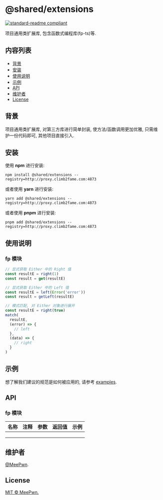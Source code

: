 # @shared/extensions

[![standard-readme compliant](https://img.shields.io/badge/readme%20style-standard-brightgreen.svg?style=flat-square)](https://github.com/RichardLitt/standard-readme)

项目通用类扩展库, 包含函数式编程库(fp-ts)等.

## 内容列表

- [背景](#背景)
- [安装](#安装)
- [使用说明](#使用说明)
- [示例](#示例)
- [API](#API)
- [维护者](#维护者)
- [License](#license)

## 背景

项目通用类扩展库, 对第三方库进行简单封装, 使方法/函数调用更加优雅, 只需维护一份代码即可, 其他项目直接引入.

## 安装

使用 **npm** 进行安装:

```shell
npm install @shared/extensions --registry=http://proxy.climb2fame.com:4873
```

或者使用 **yarn** 进行安装:

```shell
yarn add @shared/extensions --registry=http://proxy.climb2fame.com:4873
```

或者使用 **pnpm** 进行安装:

```shell
pnpm add @shared/extensions --registry=http://proxy.climb2fame.com:4873
```

## 使用说明

### fp 模块

```typescript
// 显式获取 Either 中的 Right 值
const resultE = right(1)
const result = get(resultE)

// 显式获取 Either 中的 Left 值
const resultE = left(Error('error'))
const result = getLeft(resultE)

// 模式匹配, 对 Either 对象进行展开
const resultE = right(true)
match(
  resultE,
  (error) => {
    // left
  },
  (data) => {
    // right
  }
)
```

## 示例

想了解我们建议的规范是如何被应用的, 请参考 [examples](examples/).

## API

### fp 模块

| 名称 | 注释 | 参数 | 返回值 | 示例 |
| ---- | ---- | ---- | ------ | ---- |
|      |      |      |        |      |
|      |      |      |        |      |
|      |      |      |        |      |

## 维护者

[@MeePwn](https://github.com/maybewaityou).

## License

[MIT © MeePwn.](LICENSE)
